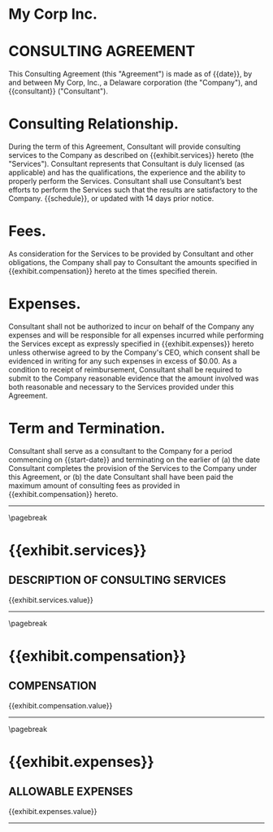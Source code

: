 # My Corp Inc.
# CONSULTING AGREEMENT

This Consulting Agreement (this "Agreement") is made as of {{date}}, by and between My Corp, Inc., a Delaware corporation (the "Company"), and {{consultant}} ("Consultant").

# Consulting Relationship.  

During the term of this Agreement, Consultant will provide consulting services to the Company as described on {{exhibit.services}} hereto (the "Services").  Consultant represents that Consultant is duly licensed (as applicable) and has the qualifications, the experience and the ability to properly perform the Services.  Consultant shall use Consultant’s best efforts to perform the Services such that the results are satisfactory to the Company.  {{schedule}}, or updated with 14 days prior notice.

# Fees.  

As consideration for the Services to be provided by Consultant and other obligations, the Company shall pay to Consultant the amounts specified in {{exhibit.compensation}} hereto at the times specified therein.

# Expenses.  

Consultant shall not be authorized to incur on behalf of the Company any expenses and will be responsible for all expenses incurred while performing the Services except as expressly specified in {{exhibit.expenses}} hereto unless otherwise agreed to by the Company's CEO, which consent shall be evidenced in writing for any such expenses in excess of $0.00.  As a condition to receipt of reimbursement, Consultant shall be required to submit to the Company reasonable evidence that the amount involved was both reasonable and necessary to the Services provided under this Agreement.

# Term and Termination.  

Consultant shall serve as a consultant to the Company for a period commencing on {{start-date}} and terminating on the earlier of (a) the date Consultant completes the provision of the Services to the Company under this Agreement, or (b) the date Consultant shall have been paid the maximum amount of consulting fees as provided in {{exhibit.compensation}} hereto.

---

\pagebreak

# {{exhibit.services}}

## DESCRIPTION OF CONSULTING SERVICES

{{exhibit.services.value}}

---

\pagebreak

# {{exhibit.compensation}}

## COMPENSATION

{{exhibit.compensation.value}}

---

\pagebreak

# {{exhibit.expenses}}

## ALLOWABLE EXPENSES

{{exhibit.expenses.value}}

---

